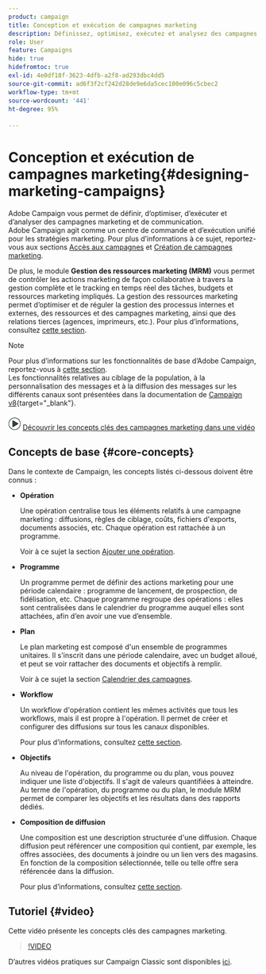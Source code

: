 ```yaml
---
product: campaign
title: Conception et exécution de campagnes marketing
description: Définissez, optimisez, exécutez et analysez des campagnes marketing.
role: User
feature: Campaigns
hide: true
hidefromtoc: true
exl-id: 4e0df18f-3623-4dfb-a2f8-ad293dbc4dd5
source-git-commit: ad6f3f2cf242d28de9e6da5cec100e096c5cbec2
workflow-type: tm+mt
source-wordcount: '441'
ht-degree: 95%

---
```


# Conception et exécution de campagnes marketing{#designing-marketing-campaigns}


Adobe Campaign vous permet de définir, d’optimiser, d’exécuter et d’analyser des campagnes marketing et de communication. Adobe Campaign agit comme un centre de commande et d’exécution unifié pour les stratégies marketing. Pour plus d’informations à ce sujet, reportez-vous aux sections [Accès aux campagnes](../../distributed/using/accessing-campaigns.md) et [Création de campagnes marketing](../../campaign/using/setting-up-marketing-campaigns.md).

De plus, le module **Gestion des ressources marketing (MRM)** vous permet de contrôler les actions marketing de façon collaborative à travers la gestion complète et le tracking en temps réel des tâches, budgets et ressources marketing impliqués. La gestion des ressources marketing permet d’optimiser et de réguler la gestion des processus internes et externes, des ressources et des campagnes marketing, ainsi que des relations tierces (agences, imprimeurs, etc.). Pour plus d’informations, consultez [cette section](../../mrm/using/about-marketing-resource-management.md).

>[!NOTE]
>
>Pour plus d’informations sur les fonctionnalités de base d’Adobe Campaign, reportez-vous à [cette section](../../platform/using/about-adobe-campaign-classic.md).\
>Les fonctionnalités relatives au ciblage de la population, à la personnalisation des messages et à la diffusion des messages sur les différents canaux sont présentées dans la documentation de [Campaign v8](https://experienceleague.adobe.com/docs/campaign/campaign-v8/send/create-message.html){target="_blank"}.

![](assets/do-not-localize/how-to-video.png) [Découvrir les concepts clés des campagnes marketing dans une vidéo](#video)

## Concepts de base {#core-concepts}

Dans le contexte de Campaign, les concepts listés ci-dessous doivent être connus :

* **Opération**

  Une opération centralise tous les éléments relatifs à une campagne marketing : diffusions, règles de ciblage, coûts, fichiers d&#39;exports, documents associés, etc. Chaque opération est rattachée à un programme.

  Voir à ce sujet la section [Ajouter une opération](../../campaign/using/setting-up-marketing-campaigns.md#adding-a-campaign).

* **Programme**

  Un programme permet de définir des actions marketing pour une période calendaire : programme de lancement, de prospection, de fidélisation, etc. Chaque programme regroupe des opérations : elles sont centralisées dans le calendrier du programme auquel elles sont attachées, afin d’en avoir une vue d’ensemble.

* **Plan**

  Le plan marketing est composé d&#39;un ensemble de programmes unitaires. Il s&#39;inscrit dans une période calendaire, avec un budget alloué, et peut se voir rattacher des documents et objectifs à remplir.

  Voir à ce sujet la section [Calendrier des campagnes](../../campaign/using/accessing-marketing-campaigns.md#campaign-calendar).

* **Workflow**

  Un workflow d&#39;opération contient les mêmes activités que tous les workflows, mais il est propre à l&#39;opération. Il permet de créer et configurer des diffusions sur tous les canaux disponibles.

  Pour plus d’informations, consultez [cette section](../../campaign/using/marketing-campaign-deliveries.md#building-the-main-target-in-a-workflow).

* **Objectifs**

  Au niveau de l&#39;opération, du programme ou du plan, vous pouvez indiquer une liste d&#39;objectifs. Il s&#39;agit de valeurs quantifiées à atteindre. Au terme de l&#39;opération, du programme ou du plan, le module MRM permet de comparer les objectifs et les résultats dans des rapports dédiés.

* **Composition de diffusion**

  Une composition est une description structurée d&#39;une diffusion. Chaque diffusion peut référencer une composition qui contient, par exemple, les offres associées, des documents à joindre ou un lien vers des magasins. En fonction de la composition sélectionnée, telle ou telle offre sera référencée dans la diffusion.

  Pour plus d’informations, consultez [cette section](../../campaign/using/marketing-campaign-deliveries.md#associating-and-structuring-resources-linked-via-a-delivery-outline).

## Tutoriel {#video}

Cette vidéo présente les concepts clés des campagnes marketing.

>[!VIDEO](https://video.tv.adobe.com/v/35131?quality=12)

D’autres vidéos pratiques sur Campaign Classic sont disponibles [ici](https://experienceleague.adobe.com/docs/campaign-classic-learn/tutorials/overview.html?lang=fr).
